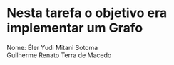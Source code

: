 # Nesta tarefa o objetivo era implementar um Grafo
Nome: Éler Yudi Mitani Sotoma  
      Guilherme Renato Terra de Macedo
